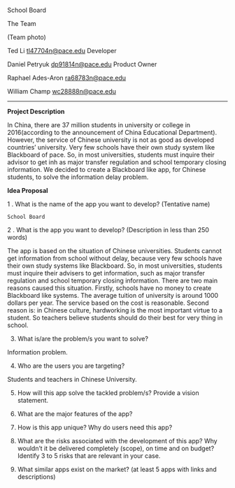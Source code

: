 School Board

The Team

(Team photo)

Ted Li
tl47704n@pace.edu
Developer

Daniel Petryuk 
dp91814n@pace.edu
Product Owner

Raphael Ades-Aron
ra68783n@pace.edu

William Champ
wc28888n@pace.edu 

***

**Project Description**
                                                                                                                                        
In China, there are 37 million students in university or college in 2016(according to the announcement of China Educational Department). However, the service of Chinese university is not as good as developed countries’ university. Very few schools have their own study system like Blackboard of pace. So, in most universities, students must inquire their advisor to get inh as major transfer regulation and school temporary closing information.  We decided to create a Blackboard like app, for Chinese students, to solve the information delay problem.

 **Idea Proposal**

1 . What is the name of the app you want to develop? (Tentative name)

	School Board	
 
 2 . What is the app you want to develop? (Description in less than 250 words)

The app is based on the situation of Chinese universities. Students cannot get information from school without delay, because very few schools have their own study systems like Blackboard. So, in most universities, students must inquire their advisers to get information, such as major transfer regulation and school temporary closing information. There are two main reasons caused this situation. Firstly, schools have no money to create Blackboard like systems. The average tuition of university is around 1000 dollars per year. The service based on the cost is reasonable. Second reason is: in Chinese culture, hardworking is the most important virtue to a student. So teachers believe students should do their best for very thing in school.  
 
3. What is/are the problem/s you want to solve?

Information problem. 
 
4. Who are the users you are targeting?

Students and teachers in Chinese University.
 
5. How will this app solve the tackled problem/s? Provide a vision statement.
 
6. What are the major features of the app?
 
7. How is this app unique? Why do users need this app?
 
8. What are the risks associated with the development of this app? Why wouldn’t it be delivered completely (scope), on time and on budget? Identify 3 to 5 risks that are relevant in your case.
 
9. What similar apps exist on the market? (at least 5 apps with links and descriptions)






